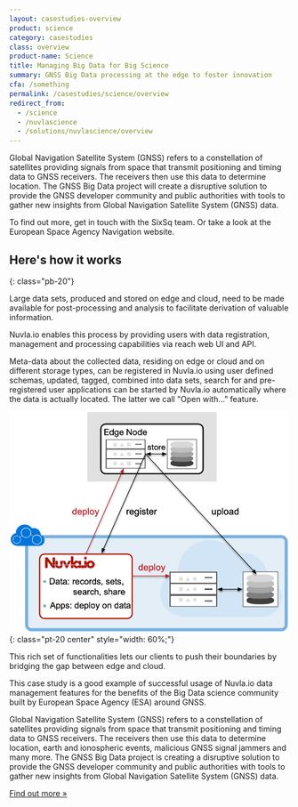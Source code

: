 ```yaml
---
layout: casestudies-overview
product: science
category: casestudies
class: overview
product-name: Science
title: Managing Big Data for Big Science
summary: GNSS Big Data processing at the edge to foster innovation
cfa: /something
permalink: /casestudies/science/overview
redirect_from:
  - /science
  - /nuvlascience
  - /solutions/nuvlascience/overview
---
```


Global Navigation Satellite System (GNSS) refers to a constellation of satellites providing signals from space that transmit positioning and timing data to GNSS receivers. The receivers then use this data to determine location. The GNSS Big Data project will create a disruptive solution to provide the GNSS developer community and public authorities with tools to gather new insights from Global Navigation Satellite System (GNSS) data.

To find out more, get in touch with the SixSq team. Or take a look at the European Space Agency Navigation website.

## Here's how it works
{: class="pb-20"}

Large data sets, produced and stored on edge and cloud, need to be made available for post-processing and analysis to facilitate derivation of valuable information.

Nuvla.io enables this process by providing users with data registration, management and processing capabilities via reach web UI and API.

Meta-data about the collected data, residing on edge or cloud and on different storage types, can be registered in Nuvla.io using user defined schemas, updated, tagged, combined into data sets, search for and pre-registered user applications can be started by Nuvla.io automatically where the data is actually located. The latter we call "Open with..." feature.

![Big Data Science Architecture](/img/content/diagrams/edge-to-cloud-big-data.png "Big Data Science Architecture")
{: class="pt-20 center" style="width: 60%;"}

This rich set of functionalities lets our clients to push their boundaries by bridging the gap between edge and cloud.

This case study is a good example of successful usage of Nuvla.io data management features for the benefits of the Big Data science community built by European Space Agency (ESA) around GNSS.

Global Navigation Satellite System (GNSS) refers to a constellation of satellites providing signals from space that transmit positioning and timing data to GNSS receivers. The receivers then use this data to determine location, earth and ionospheric events, malicious GNSS signal jammers and many more. The GNSS Big Data project is creating a disruptive solution to provide the GNSS developer community and public authorities with tools to gather new insights from Global Navigation Satellite System (GNSS) data.

<a href="http://www.esa.int/Our_Activities/Navigation" class="btn-sixsq color-3">
        Find out more &raquo;</a>
